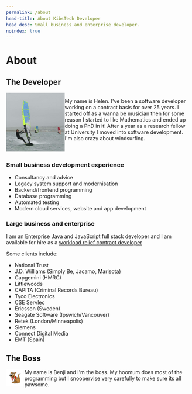 ```yaml
---
permalink: /about
head-title: About KibsTech Developer
head_desc: Small business and enterprise developer.
noindex: true
---
```


# About 

## The Developer

<div style="display:flex">
<div style=" margin-right:10px:"><img src="/avatar.jpg" class="avatar" /></div>

My name is Helen. I've been a software developer working on a contract basis for over 25 years. I started off as a wanna be musician then for some reason I started to like Mathematics and ended up doing a PhD in it! After a year as a research fellow at University I moved into software development. I'm also crazy about windsurfing.
</div>

### Small business development experience

- Consultancy and advice
- Legacy system support and modernisation
- Backend/frontend programming
- Database programming
- Automated testing
- Modern cloud services, website and app development

### Large business and enterprise

I am an Enterprise Java and JavaScript full stack developer and I am available for hire as a [workload relief contract developer](/workload-relief-contractor)

Some clients include:

- National Trust
- J.D. Williams (Simply Be, Jacamo, Marisota)
- Capgemini (HMRC)
- Littlewoods
- CAPITA (Criminal Records Bureau)
- Tyco Electronics
- CSE Servlec
- Ericsson (Sweden)
- Seagate Software (Ipswich/Vancouver)
- Retek (London/Minneapolis)
- Siemens
- Connect Digital Media
- EMT (Spain)


## The Boss

<div style="display:flex">
<div style="margin-right:20px:"><img src="/assets/images/benji.png" class="avatar" /></div>
My name is Benji and I'm the boss. My hoomum does most of the programming but I snoopervise very carefully to make sure its all pawsome. 
</div>


<div style="height:15rem"></div>
